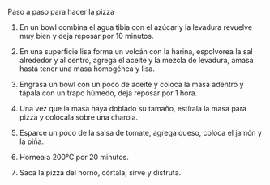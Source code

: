 Paso a paso para hacer la pizza

1. En un bowl combina el agua tibia con el azúcar y la levadura revuelve muy bien y deja reposar por 10 minutos. 

2. En una superficie lisa forma un volcán con la harina, espolvorea la sal alrededor y al centro, agrega el aceite y la mezcla de levadura, amasa hasta tener una masa homogénea y lisa.

3. Engrasa un bowl con un poco de aceite y  coloca la masa adentro y tápala con un trapo húmedo, deja reposar por 1 hora. 

4. Una vez que la masa haya doblado su tamaño, estírala la masa para pizza y colócala sobre una charola. 

5. Esparce un poco de la salsa de tomate, agrega queso, coloca el jamón y la piña.

6. Hornea a 200°C por 20 minutos.

7. Saca la pizza del horno, córtala, sirve y disfruta.
